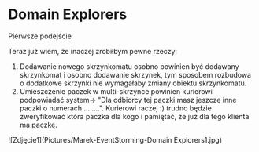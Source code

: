 # Domain Explorers
Pierwsze podejście

Teraz już wiem, że inaczej zrobiłbym pewne rzeczy:
1. Dodawanie nowego skrzynkomatu osobno powinien być dodawany skrzynkomat i osobno dodawanie skrzynek, tym sposobem rozbudowa o dodatkowe skrzynki nie wymagałaby zmiany obiektu skrzynkomatu.
2. Umieszczenie paczek w multi-skrzynce powinien kurierowi podpowiadać system-> "Dla odbiorcy tej paczki masz jeszcze inne paczki o numerach ........". Kurierowi raczej :) trudno będzie zweryfikować która paczka dla kogo i pamiętać, że już dla tego klienta ma paczkę.

![Zdjęcie1](Pictures/Marek-EventStorming-Domain Explorers1.jpg)
